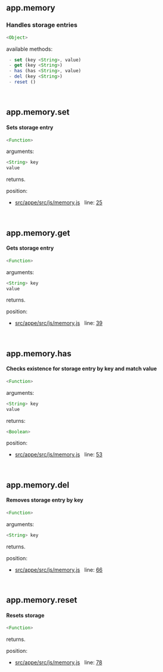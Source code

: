 

## app.memory


### Handles storage entries


```js
<Object>
```

available methods:
```js
 - set (key <String>, value)
 - get (key <String>)
 - has (has <String>, value)
 - del (key <String>)
 - reset ()
```



 


## app.memory.set


#### Sets storage entry


```js
<Function>
```

arguments: 
```js
<String> key
value
```

returns.

position: 
- [src/appe/src/js/memory.js](https://github.com/leolweb/appe/blob/master/src/appe/src/js/memory.js)   line: [25](https://github.com/leolweb/appe/blob/master/src/appe/src/js/memory.js#L25)


 


## app.memory.get


#### Gets storage entry


```js
<Function>
```

arguments: 
```js
<String> key
value
```

returns.

position: 
- [src/appe/src/js/memory.js](https://github.com/leolweb/appe/blob/master/src/appe/src/js/memory.js)   line: [39](https://github.com/leolweb/appe/blob/master/src/appe/src/js/memory.js#L39)


 


## app.memory.has


#### Checks existence for storage entry by key and match value


```js
<Function>
```

arguments: 
```js
<String> key
value
```

returns: 
```js
<Boolean>
```

position: 
- [src/appe/src/js/memory.js](https://github.com/leolweb/appe/blob/master/src/appe/src/js/memory.js)   line: [53](https://github.com/leolweb/appe/blob/master/src/appe/src/js/memory.js#L53)


 


## app.memory.del


#### Removes storage entry by key


```js
<Function>
```

arguments: 
```js
<String> key
```

returns.

position: 
- [src/appe/src/js/memory.js](https://github.com/leolweb/appe/blob/master/src/appe/src/js/memory.js)   line: [66](https://github.com/leolweb/appe/blob/master/src/appe/src/js/memory.js#L66)


 


## app.memory.reset


#### Resets storage


```js
<Function>
```

returns.

position: 
- [src/appe/src/js/memory.js](https://github.com/leolweb/appe/blob/master/src/appe/src/js/memory.js)   line: [78](https://github.com/leolweb/appe/blob/master/src/appe/src/js/memory.js#L78)


 


